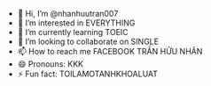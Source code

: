 - 👋 Hi, I’m @nhanhuutran007
- 👀 I’m interested in EVERYTHING
- 🌱 I’m currently learning TOEIC
- 💞️ I’m looking to collaborate on SINGLE
- 📫 How to reach me FACEBOOK TRẦN HỮU NHÂN
- 😄 Pronouns: KKK
- ⚡ Fun fact: TOILAMOTANHKHOALUAT

<!---
nhanhuutran007/nhanhuutran007 is a ✨ special ✨ repository because its `README.md` (this file) appears on your GitHub profile.
You can click the Preview link to take a look at your changes.
--->
